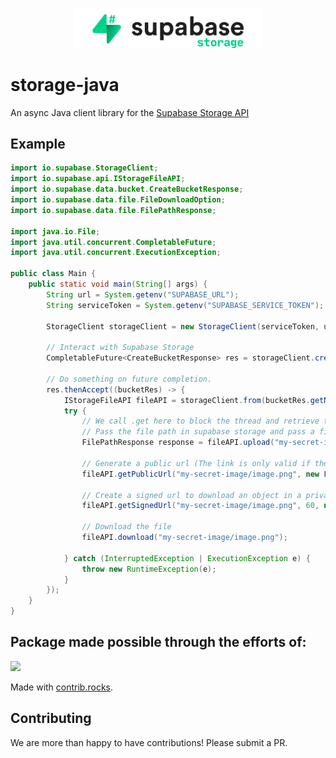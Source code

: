 <p align="center">
<img width="300" src=".github/supabase-storage.png"/>
</p>

# storage-java
An async Java client library for the [Supabase Storage API](https://github.com/supabase/storage-api)

## Example
```java
import io.supabase.StorageClient;
import io.supabase.api.IStorageFileAPI;
import io.supabase.data.bucket.CreateBucketResponse;
import io.supabase.data.file.FileDownloadOption;
import io.supabase.data.file.FilePathResponse;

import java.io.File;
import java.util.concurrent.CompletableFuture;
import java.util.concurrent.ExecutionException;

public class Main {
    public static void main(String[] args) {
        String url = System.getenv("SUPABASE_URL");
        String serviceToken = System.getenv("SUPABASE_SERVICE_TOKEN");

        StorageClient storageClient = new StorageClient(serviceToken, url);

        // Interact with Supabase Storage
        CompletableFuture<CreateBucketResponse> res = storageClient.createBucket("examplebucket");

        // Do something on future completion.
        res.thenAccept((bucketRes) -> {
            IStorageFileAPI fileAPI = storageClient.from(bucketRes.getName());
            try {
                // We call .get here to block the thread and retrieve the value or an exception.
                // Pass the file path in supabase storage and pass a file object of the file you want to upload.
                FilePathResponse response = fileAPI.upload("my-secret-image/image.png", new File("file-path-to-image.png")).get();

                // Generate a public url (The link is only valid if the bucket is public).
                fileAPI.getPublicUrl("my-secret-image/image.png", new FileDownloadOption(false));

                // Create a signed url to download an object in a private bucket that expires in 60 seconds, and will be downloaded instantly on link as "my-image.png"
                fileAPI.getSignedUrl("my-secret-image/image.png", 60, new FileDownloadOption("my-image.png"));

                // Download the file
                fileAPI.download("my-secret-image/image.png");

            } catch (InterruptedException | ExecutionException e) {
                throw new RuntimeException(e);
            }
        });
    }
}

```

## Package made possible through the efforts of: 
<a href="https://github.com/supabase-community/storage-java/graphs/contributors">
  <img src="https://contrib.rocks/image?repo=supabase-community/storage-java" />
</a>

Made with [contrib.rocks](https://contrib.rocks).

## Contributing

We are more than happy to have contributions! Please submit a PR.